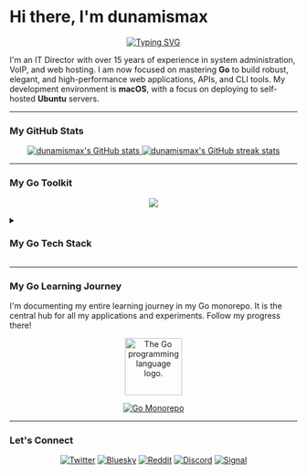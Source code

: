 # Hi there, I'm dunamismax

<p align="center">
  <a href="https://github.com/dunamismax">
    <img src="https://readme-typing-svg.herokuapp.com?font=Fira+Code&size=24&pause=1000&color=00ADD8&center=true&vCenter=true&width=600&lines=IT+Director+%7C+Golang+Developer;Building+High-Performance+Web+Services;Open-Source+%26+Self-Hosting+Advocate" alt="Typing SVG" />
  </a>
</p>

I'm an IT Director with over 15 years of experience in system administration, VoIP, and web hosting. I am now focused on mastering **Go** to build robust, elegant, and high-performance web applications, APIs, and CLI tools. My development environment is **macOS**, with a focus on deploying to self-hosted **Ubuntu** servers.

---

### My GitHub Stats

<p align="center">
  <a href="https://github.com/dunamismax">
    <img src="https://github-readme-stats.vercel.app/api?username=dunamismax&show_icons=true&theme=dracula&include_all_commits=true&count_private=true" alt="dunamismax's GitHub stats" />
  </a>
  <a href="https://github.com/dunamismax">
    <img src="https://github-readme-streak-stats.herokuapp.com/?user=dunamismax&theme=dracula" alt="dunamismax's GitHub streak stats" />
  </a>
</p>

---

### My Go Toolkit

<p align="center">
  <a href="https://skillicons.dev">
    <img src="https://skillicons.dev/icons?i=go,postgres,htmx,tailwind,git,github,vscode,linux,ubuntu,bash" />
  </a>
</p>

<details>
<summary><h3>My Go Tech Stack</h3></summary>

This stack is designed for modern, high-performance, and concurrent web and command-line applications, self-hosted on Ubuntu and served with Caddy. It prioritizes simplicity, performance, and a stellar developer experience through Go's powerful native tooling.

#### **Core Application & CLI**

- **Language:** [**Go**](https://go.dev/doc/) (v1.22+)
  - The application's foundation. Go is a statically typed, compiled language designed for building simple, reliable, and efficient software. Its strength lies in native concurrency and a single binary output.
- **Web Router:** [**Chi**](https://go-chi.io/) (v5.0.14) or [**Gin**](https://gin-gonic.com/docs/) (v1.10.0)
  - Unlike Python, Go's powerful `net/http` standard library handles most web server needs. A lightweight router is added for ergonomic routing, middleware, and URL parameters. **Chi** is known for being idiomatic and composable, while **Gin** is praised for high performance and a rich feature set.
- **CLI Framework:** [**Cobra**](https://cobra.dev/) (v1.8.1)
  - The de-facto standard for creating powerful and modern CLI applications in Go. It's used by major projects like Kubernetes and Hugo.
- **Database Access:** **Standard `database/sql`** + [**sqlc**](https://docs.sqlc.dev/) (v1.26.0)
  - The Go community prefers writing SQL. The standard library's `database/sql` package provides the core interface. `sqlc` generates fully type-safe, idiomatic Go code from your raw SQL queries, giving you the safety and speed of an ORM without the runtime overhead.
- **Database Driver (PostgreSQL):** [**pgx**](https://pkg.go.dev/github.com/jackc/pgx/v5) (v5.6.0)
  - A high-performance and feature-rich PostgreSQL driver for Go. It integrates perfectly with `database/sql` and `sqlc` and supports asynchronous operations natively.
- **Database Migrations:** [**Goose**](https://github.com/pressly/goose) (v3.20.0)
  - A robust, CLI-based tool for managing database schema migrations. You can write migrations in plain SQL or in Go for more complex logic.

#### **Developer Experience & Tooling**

- **Package & Environment Management:** [**Go Modules & Toolchain**](https://go.dev/doc/tool/)
  - Natively built into the language. The `go` command handles dependency management (`go get`), building (`go build`), formatting (`go fmt`), and linting (`go vet`) out of the box, providing a unified and simple experience.
- **Linter & Formatter:** [**`go fmt`**](https://pkg.go.dev/cmd/gofmt/) & [**`go vet`**](https://pkg.go.dev/cmd/vet/)
  - `go fmt` automatically formats your code to the canonical Go style, ensuring consistency across the entire ecosystem. `go vet` is a static analyzer that reports suspicious constructs and helps find bugs.
- **Configuration:** [**Viper**](https://github.com/spf13/viper) (v1.19.0)
  - A complete configuration solution for Go applications. It can handle everything from `.env` files and other formats to environment variables and remote config systems.
- **Development Server:** [**Air**](https://github.com/cosmtrek/air) (v1.52.0)
  - A live-reloading command-line tool for Go applications. It watches your files for changes and automatically rebuilds and restarts your application, just like Uvicorn's reload feature.

#### **Frontend & User Experience**

- **Client-Side Interactivity:** [**htmx**](https://htmx.org/docs/) (v2.0.0)
  - htmx is backend-agnostic and works beautifully with Go. Your Go handlers will simply serve HTML snippets in response to htmx-driven requests.
- **Templating:** **Standard `html/template`**
  - Go's built-in `html/template` package is the standard for server-side HTML rendering. It's powerful, fast, and provides automatic, context-aware escaping to protect against XSS attacks.
- **Go/htmx Integration:** **Standard Handlers**
  - No special library is needed. A standard Go HTTP handler that writes an HTML template to the `http.ResponseWriter` is all you need to integrate with htmx.
- **Forms & Validation:** [**Validator**](https://github.com/go-playground/validator) (v10.22.0)
  - The most popular library for struct and field validation based on tags. You define validation rules directly on your data structs, making your code clean and readable.
- **Client-Side Validation:** **HTML5 Validation**
  - Remains the same. Built-in browser features provide instant client-side validation and are a great first line of defense.

#### **Authentication**

- **Core Authentication:** **JWT Libraries** & **`golang.org/x/crypto/bcrypt`**
  - The Go ecosystem uses well-vetted libraries for handling JWTs, such as [`golang-jwt/jwt`](https://github.com/golang-jwt/jwt).
  - Password hashing is handled by Go's official `bcrypt` package, which is secure and easy to use.

#### **Deployment & Production**

- **Web Server / Reverse Proxy:** [**Caddy**](https://caddyserver.com/docs/) (v2)
  - Caddy remains the perfect choice. It's a production-grade, open-source web server with automatic HTTPS that will act as a reverse proxy for your compiled Go application binary.
- **Asset Management:** [**Go `embed` Package**](https://pkg.go.dev/embed)
  - Introduced in Go 1.16, the `embed` package allows you to bundle static assets like CSS, JavaScript, and images directly into your Go binary at compile time. This creates a single, self-contained executable that is incredibly easy to deploy.

</details>

---

### My Go Learning Journey

I'm documenting my entire learning journey in my Go monorepo. It is the central hub for all my applications and experiments. Follow my progress there!

<p align="center">
  <img src="https://upload.wikimedia.org/wikipedia/commons/thumb/0/05/Go_Logo_Blue.svg/1920px-Go_Logo_Blue.svg.png" alt="The Go programming language logo." width="100"/>
</p>

<p align="center">
  <a href="https://github.com/dunamismax/go">
    <img src="https://github-readme-stats.vercel.app/api/pin/?username=dunamismax&repo=go&theme=dracula" alt="Go Monorepo" />
  </a>
</p>

---

### Let's Connect

<p align="center">
  <a href="https://twitter.com/dunamismax" target="_blank"><img src="https://img.shields.io/badge/Twitter-%231DA1F2.svg?&style=for-the-badge&logo=twitter&logoColor=white" alt="Twitter"></a>
  <a href="https://bsky.app/profile/dunamismax.bsky.social" target="_blank"><img src="https://img.shields.io/badge/Bluesky-blue?style=for-the-badge&logo=bluesky&logoColor=white" alt="Bluesky"></a>
  <a href="https.reddit.com/user/dunamismax" target="_blank"><img src="https://img.shields.io/badge/Reddit-%23FF4500.svg?&style=for-the-badge&logo=reddit&logoColor=white" alt="Reddit"></a>
  <a href="https://discord.com/users/dunamismax" target="_blank"><img src="https://img.shields.io/badge/Discord-dunamismax-7289DA.svg?style=for-the-badge&logo=discord&logoColor=white" alt="Discord"></a>
  <a href="https.signal.me/#p/+dunamismax.66" target="_blank"><img src="https://img.shields.io/badge/Signal-dunamismax.66-3A76F0.svg?style=for-the-badge&logo=signal&logoColor=white" alt="Signal"></a>
</p>
